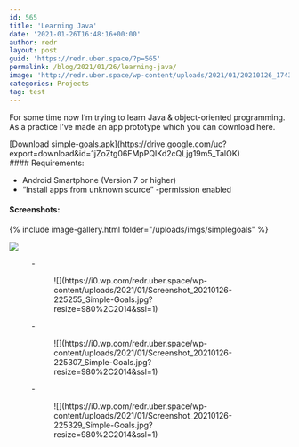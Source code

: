 ```yaml
---
id: 565
title: 'Learning Java'
date: '2021-01-26T16:48:16+00:00'
author: redr
layout: post
guid: 'https://redr.uber.space/?p=565'
permalink: /blog/2021/01/26/learning-java/
image: 'http://redr.uber.space/wp-content/uploads/2021/01/20210126_174344-210x210.png'
categories: Projects
tag: test
---
```


For some time now I’m trying to learn Java &amp; object-oriented programming. As a practice I’ve made an app prototype which you can download here.

<div class="wp-container-8 wp-block-buttons is-content-justification-center"><div class="wp-block-button">[Download simple-goals.apk](https://drive.google.com/uc?export=download&id=1jZoZtg06FMpPQIKd2cQLjg19m5_TalOK)</div></div>#### Requirements:

- Android Smartphone (Version 7 or higher)
- “Install apps from unknown source” -permission enabled

#### Screenshots:

{% include image-gallery.html folder="/uploads/imgs/simplegoals" %}





![](/wp-content/uploads/2021/01/Screenshot_20210126-225329_Simple-Goals.jpg?resize=980%2C2014&ssl=1)



<figure class="wp-container-10 wp-block-gallery-9 wp-block-gallery columns-3 is-cropped">- <figure>![](https://i0.wp.com/redr.uber.space/wp-content/uploads/2021/01/Screenshot_20210126-225255_Simple-Goals.jpg?resize=980%2C2014&ssl=1)</figure>
- <figure>![](https://i0.wp.com/redr.uber.space/wp-content/uploads/2021/01/Screenshot_20210126-225307_Simple-Goals.jpg?resize=980%2C2014&ssl=1)</figure>
- <figure>![](https://i0.wp.com/redr.uber.space/wp-content/uploads/2021/01/Screenshot_20210126-225329_Simple-Goals.jpg?resize=980%2C2014&ssl=1)</figure>

</figure>